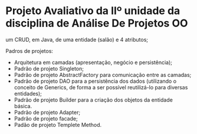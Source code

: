 # Projeto Avaliativo da IIº unidade da disciplina de Análise De Projetos OO

um CRUD, em Java, de uma entidade (salão) e 4 atributos;

Padros de projetos: 
* Arquitetura em camadas (apresentação, negócio e persistência);
* Padrão de projeto Singleton;
* Padrão de projeto AbstractFactory para comunicação entre as camadas;
* Padrão de projeto DAO para a persistência dos dados (utilizando o conceito de Generics, de forma a ser possível reutilizá-lo para diversas entidades);
* Padrão de projeto Builder para a criação dos objetos da entidade básica.
* Padrão de projeto Adapter;
* Padrão de projeto facade;
* Padão de projeto Templete Method.
